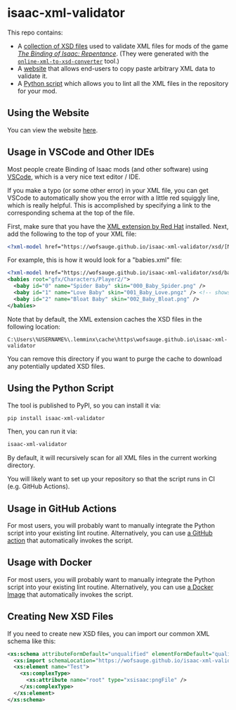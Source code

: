 # isaac-xml-validator

This repo contains:

- A [collection of XSD files](https://github.com/wofsauge/isaac-xml-validator/tree/main/xsd) used to validate XML files for mods of the game _[The Binding of Isaac: Repentance](https://store.steampowered.com/app/1426300/The_Binding_of_Isaac_Repentance/)_. (They were generated with the [`online-xml-to-xsd-converter`](https://www.liquid-technologies.com/online-xml-to-xsd-converter) tool.)
- A [website](#using-the-website) that allows end-users to copy paste arbitrary XML data to validate it.
- A [Python script](#using-the-python-script) which allows you to lint all the XML files in the repository for your mod.

## Using the Website

You can view the website [here](https://wofsauge.github.io/isaac-xml-validator/webtool).

## Usage in VSCode and Other IDEs

Most people create Binding of Isaac mods (and other software) using [VSCode](https://code.visualstudio.com/), which is a very nice text editor / IDE.

If you make a typo (or some other error) in your XML file, you can get VSCode to automatically show you the error with a little red squiggly line, which is really helpful. This is accomplished by specifying a link to the corresponding schema at the top of the file.

First, make sure that you have the [XML extension by Red Hat](https://marketplace.visualstudio.com/items?itemName=redhat.vscode-xml) installed. Next, add the following to the top of your XML file:

```xml
<?xml-model href="https://wofsauge.github.io/isaac-xml-validator/xsd/[NAME OF THE FILE].xsd" ?>
```

For example, this is how it would look for a "babies.xml" file:

```xml
<?xml-model href="https://wofsauge.github.io/isaac-xml-validator/xsd/babies.xsd" ?>
<babies root="gfx/Characters/Player2/">
  <baby id="0" name="Spider Baby" skin="000_Baby_Spider.png" />
  <baby id="1" name="Love Baby" skin="001_Baby_Love.pngz" /> <!-- shows an error, because the "skin" attribute doesn't contain a .png file, but a .pngz-->
  <baby id="2" name="Bloat Baby" skin="002_Baby_Bloat.png" />
</babies>
```

Note that by default, the XML extension caches the XSD files in the following location:

```text
C:\Users\%USERNAME%\.lemminx\cache\https\wofsauge.github.io\isaac-xml-validator
```

You can remove this directory if you want to purge the cache to download any potentially updated XSD files.

## Using the Python Script

The tool is published to PyPI, so you can install it via:

```sh
pip install isaac-xml-validator
```

Then, you can run it via:

```sh
isaac-xml-validator
```

By default, it will recursively scan for all XML files in the current working directory.

You will likely want to set up your repository so that the script runs in CI (e.g. GitHub Actions).


## Usage in GitHub Actions

For most users, you will probably want to manually integrate the Python script into your existing lint routine. Alternatively, you can use [a GitHub action](https://github.com/wofsauge/Isaac-xmlvalidator-action) that automatically invokes the script.

## Usage with Docker

For most users, you will probably want to manually integrate the Python script into your existing lint routine. Alternatively, you can use [a Docker Image](https://hub.docker.com/r/opensauce04/isaac-xml-validator) that automatically invokes the script.

## Creating New XSD Files

If you need to create new XSD files, you can import our common XML schema like this:

```xml
<xs:schema attributeFormDefault="unqualified" elementFormDefault="qualified" xmlns:xs="http://www.w3.org/2001/XMLSchema" xmlns:xsisaac="https://wofsauge.github.io/isaac-xml-validator">
  <xs:import schemaLocation="https://wofsauge.github.io/isaac-xml-validator/xsd/isaacTypes.xsd" namespace="https://wofsauge.github.io/isaac-xml-validator" />
  <xs:element name="Test">
    <xs:complexType>
      <xs:attribute name="root" type="xsisaac:pngFile" />
    </xs:complexType>
  </xs:element>
</xs:schema>
```
